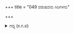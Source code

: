 +++
title = "049 ವರುಷವನು ಗಿರಿಗಳನು"

+++

<details><summary>ಗದ್ಯ (ಕ.ಗ.ಪ) </summary>

49. ಈ ವರುಷಗಳನ್ನು, ಪರ್ವತಗಳನ್ನು ಬಳಸಿ ಲವಣ ಸಮುದ್ರ, ಅದರಾಚೆ ಪ್ಲಕ್ಷದ್ವೀಪ, ಇಕ್ಷು ಸಮುದ್ರ, ಅನಂತರ ಶಾಲ್ಮಲ ದ್ವೀಪ, ಸುರೆಯ ಸಮುದ್ರಗಳಿವೆ. ಇವು ಒಂದಕ್ಕಿಂತ ಇನ್ನೊಂದು ಇಮ್ಮಡಿ ವಿಸ್ತಾರವಾಗಿವೆ.
</details>
